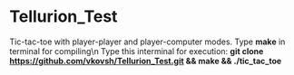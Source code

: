 # Tellurion_Test
Tic-tac-toe with player-player and player-computer modes.
Type **make** in terminal for compiling\n
Type this interminal for execution:
**git clone https://github.com/vkovsh/Tellurion_Test.git && make && ./tic_tac_toe**

